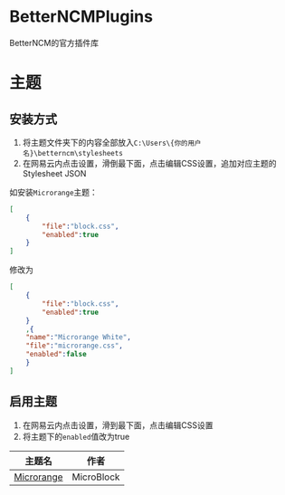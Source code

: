# BetterNCMPlugins
BetterNCM的官方插件库

# 主题
## 安装方式
1. 将主题文件夹下的内容全部放入`C:\Users\{你的用户名}\betterncm\stylesheets`
2. 在网易云内点击设置，滑倒最下面，点击编辑CSS设置，追加对应主题的Stylesheet JSON

如安装`Microrange`主题：
```json
[
    {
        "file":"block.css",
        "enabled":true
    }
]
```
修改为
```json
[
    {
        "file":"block.css",
        "enabled":true
    }
    ,{
    "name":"Microrange White",
    "file":"microrange.css",
    "enabled":false
    } 
]
```
## 启用主题
1. 在网易云内点击设置，滑到最下面，点击编辑CSS设置
2. 将主题下的`enabled`值改为true

| 主题名 | 作者 |
| -- | -- |
| [Microrange](https://github.com/MicroCBer/BetterNCMPlugins/tree/main/Stylesheets/Theme-Microrange) | MicroBlock |